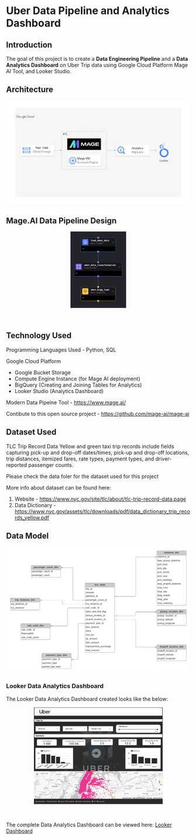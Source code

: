 # Uber Data Pipeline and Analytics Dashboard

## Introduction

The goal of this project is to create a **Data Engineering Pipeline** and a **Data Analytics Dashboard** on Uber Trip data using Google Cloud Platform Mage AI Tool, and Looker Studio.

## Architecture 
<img src="architecture.jpg">

## Mage.AI Data Pipeline Design
<p align="center">
  <img src="Mage_Uber_Pipeline.png" alt="Image" width="30%">
</p>

</br>

## Technology Used
Programming Languages Used - Python, SQL

Google Cloud Platform
- Google Bucket Storage
- Compute Engine Instance (for Mage AI deployment)
- BigQuery (Creating and Joining Tables for Analytics) 
- Looker Studio (Analytics Dashboard)

Modern Data Pipeine Tool - https://www.mage.ai/

Contibute to this open source project - https://github.com/mage-ai/mage-ai


## Dataset Used
TLC Trip Record Data
Yellow and green taxi trip records include fields capturing pick-up and drop-off dates/times, pick-up and drop-off locations, trip distances, itemized fares, rate types, payment types, and driver-reported passenger counts. 

Please check the data foler for the dataset used for this project

More info about dataset can be found here:
1. Website - https://www.nyc.gov/site/tlc/about/tlc-trip-record-data.page
2. Data Dictionary - https://www.nyc.gov/assets/tlc/downloads/pdf/data_dictionary_trip_records_yellow.pdf

## Data Model
<img src="data_model.jpeg">

### Looker Data Analytics Dashboard
The Looker Data Analytics Dashboard created looks like the below:
<p align="center">
  <img src="Looker_Uber_Customer_Dashboard.jpg" alt="Image" width="70%" height = "20%">
</p>

</br>

The complete Data Analytics Dashboard can be viewed here: [Looker Dashboard](https://lookerstudio.google.com/s/uEpz2rxmc7I)


